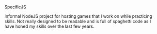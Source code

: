 SpecificJS

Informal NodeJS project for hosting games that I work on while practicing skills.
Not really designed to be readable and is full of spaghetti code as I have honed my skills over the last few years.
